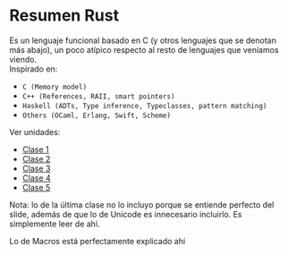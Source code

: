 # Resumen Rust
Es un lenguaje funcional basado en C (y otros lenguajes que se denotan más abajo), un poco atípico respecto al resto de lenguajes que veníamos viendo. \
Inspirado en:
- ``C (Memory model)``
- ``C++ (References, RAII, smart pointers)``
- ``Haskell (ADTs, Type inference, Typeclasses, pattern matching)``
- ``Others (OCaml, Erlang, Swift, Scheme)``

Ver unidades:
- [Clase 1](Clase%201/README.md)
- [Clase 2](Clase%202/README.md)
- [Clase 3](Clase%203/README.md)
- [Clase 4](Clase%204/README.md)
- [Clase 5](Clase%205/README.md)

Nota: lo de la última clase no lo incluyo porque se entiende perfecto del slide, además de que lo de Unicode es innecesario incluirlo. Es simplemente leer de ahí.

Lo de Macros está perfectamente explicado ahí